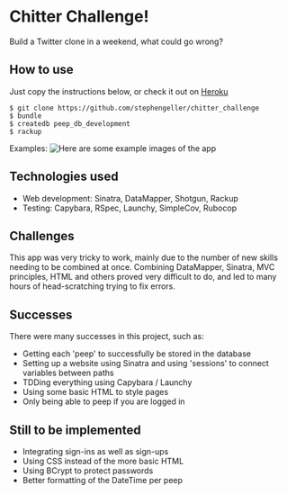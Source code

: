 Chitter Challenge!
==================

Build a Twitter clone in a weekend, what could go wrong?

How to use
----------

Just copy the instructions below, or check it out on [Heroku](https://chitter-sg.herokuapp.com/peeps)
````
$ git clone https://github.com/stephengeller/chitter_challenge
$ bundle
$ createdb peep_db_development
$ rackup
````

Examples:
![Here are some example images of the app](http://imgur.com/a/Jcu2c)


Technologies used
----------------

  - Web development: Sinatra, DataMapper, Shotgun, Rackup
  - Testing: Capybara, RSpec, Launchy, SimpleCov, Rubocop

Challenges
----------
This app was very tricky to work, mainly due to the number of new skills needing to be combined at once. Combining DataMapper, Sinatra, MVC principles, HTML and others proved very difficult to do, and led to many hours of head-scratching trying to fix errors.

Successes
---------
There were many successes in this project, such as:
  - Getting each 'peep' to successfully be stored in the database
  - Setting up a website using Sinatra and using 'sessions' to connect variables between paths
  - TDDing everything using Capybara / Launchy
  - Using some basic HTML to style pages
  - Only being able to peep if you are logged in


Still to be implemented
-------------------
  - Integrating sign-ins as well as sign-ups
  - Using CSS instead of the more basic HTML
  - Using BCrypt to protect passwords
  - Better formatting of the DateTime per peep

